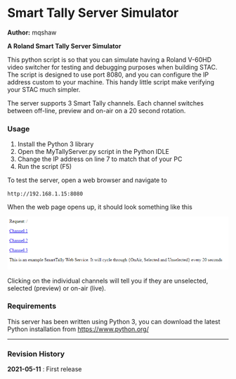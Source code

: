 # Smart Tally Server Simulator

**Author:** mqshaw

**A Roland Smart Tally Server Simulator**

This python script is so that you can simulate having a Roland V-60HD video switcher for testing and debugging purposes when building STAC. The script is designed to use port 8080, and you can configure the IP address custom to your machine. This handy little script make verifying your STAC much simpler.

The server supports 3 Smart Tally channels. Each channel switches between off-line, preview and on-air on a 20 second rotation.


### Usage

1. Install the Python 3 library
2. Open the MyTallyServer.py script in the Python IDLE
3. Change the IP address on line 7 to match that of your PC
4. Run the script (F5)

To test the server, open a web browser and navigate to

    http://192.168.1.15:8080

When the web page opens up, it should look something like this

![](images/MyServer_Home.PNG)

Clicking on the individual channels will tell you if they are unselected, selected (preview) or on-air (live).


### Requirements

This server has been written using Python 3, you can download the latest Python installation from https://www.python.org/

---
### Revision History
**2021-05-11** : First release

